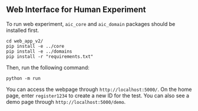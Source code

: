 ## Web Interface for Human Experiment

To run web experiment, `aic_core` and `aic_domain` packages should be installed first.

```
cd web_app_v2/
pip install -e ../core
pip install -e ../domains
pip install -r "requirements.txt"
```

Then, run the following command:

```
python -m run
```

You can access the webpage through `http://localhost:5000/`. On the home page, enter `register1234` to create a new ID for the test.
You can also see a demo page through `http://localhost:5000/demo`.
